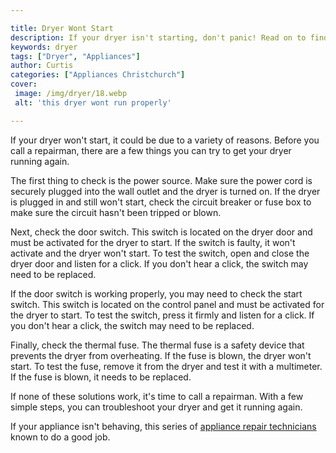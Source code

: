 ```yaml
---

title: Dryer Wont Start
description: If your dryer isn't starting, don't panic! Read on to find out what simple checks you can do before calling a repairman.
keywords: dryer
tags: ["Dryer", "Appliances"]
author: Curtis
categories: ["Appliances Christchurch"]
cover: 
 image: /img/dryer/18.webp
 alt: 'this dryer wont run properly'

---
```


If your dryer won't start, it could be due to a variety of reasons. Before you call a repairman, there are a few things you can try to get your dryer running again.

The first thing to check is the power source. Make sure the power cord is securely plugged into the wall outlet and the dryer is turned on. If the dryer is plugged in and still won't start, check the circuit breaker or fuse box to make sure the circuit hasn't been tripped or blown.

Next, check the door switch. This switch is located on the dryer door and must be activated for the dryer to start. If the switch is faulty, it won't activate and the dryer won't start. To test the switch, open and close the dryer door and listen for a click. If you don't hear a click, the switch may need to be replaced.

If the door switch is working properly, you may need to check the start switch. This switch is located on the control panel and must be activated for the dryer to start. To test the switch, press it firmly and listen for a click. If you don't hear a click, the switch may need to be replaced.

Finally, check the thermal fuse. The thermal fuse is a safety device that prevents the dryer from overheating. If the fuse is blown, the dryer won't start. To test the fuse, remove it from the dryer and test it with a multimeter. If the fuse is blown, it needs to be replaced.

If none of these solutions work, it's time to call a repairman. With a few simple steps, you can troubleshoot your dryer and get it running again.

If your appliance isn't behaving, this series of <a href="/pages/appliance-repair-technicians/">appliance repair technicians</a> known to do a good job.